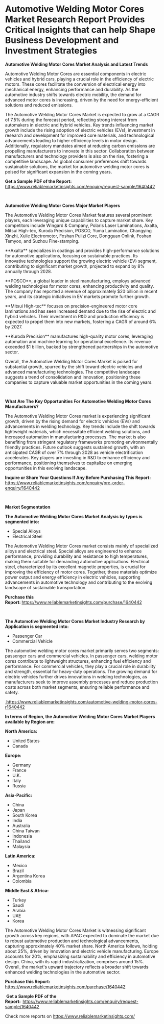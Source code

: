 <p><h1>Automotive Welding Motor Cores Market Research Report Provides Critical Insights that can help Shape Business Development and Investment Strategies</h1></p><p><strong>Automotive Welding Motor Cores Market Analysis and Latest Trends</strong></p>
<p><p>Automotive Welding Motor Cores are essential components in electric vehicles and hybrid cars, playing a crucial role in the efficiency of electric motors. These cores facilitate the conversion of electrical energy into mechanical energy, enhancing performance and durability. As the automotive industry shifts towards electric mobility, the demand for advanced motor cores is increasing, driven by the need for energy-efficient solutions and reduced emissions.</p><p>The Automotive Welding Motor Cores Market is expected to grow at a CAGR of 7.5% during the forecast period, reflecting strong interest from automakers in electric and hybrid vehicles. Key trends influencing market growth include the rising adoption of electric vehicles (EVs), investment in research and development for improved core materials, and technological advancements leading to higher efficiency levels in motor design. Additionally, regulatory mandates aimed at reducing carbon emissions are propelling manufacturers to innovate in this sector. Collaboration between manufacturers and technology providers is also on the rise, fostering a competitive landscape. As global consumer preferences shift towards sustainable solutions, the market for automotive welding motor cores is poised for significant expansion in the coming years.</p></p>
<p><strong>Get a Sample PDF of the Report:&nbsp;</strong> <a href="https://www.reliablemarketinsights.com/enquiry/request-sample/1640442?utm_campaign=3196&utm_medium=2&utm_source=Github&utm_content=ia&utm_term=30032025&utm_id=automotive-welding-motor-cores">https://www.reliablemarketinsights.com/enquiry/request-sample/1640442</a></p>
<p>&nbsp;</p>
<p><strong>Automotive Welding Motor Cores Major Market Players</strong></p>
<p><p>The Automotive Welding Motor Cores Market features several prominent players, each leveraging unique capabilities to capture market share. Key competitors include Wingard & Company, Polaris Laser Laminations, Axalta, Mitsui High-tec, Kuroda Precision, POSCO, Yuma Lamination, Changying Xinzhi, Xulie Electromotor, Foshan Pulizi Core, Dongguan Onlink, Foshan Temyoo, and Suzhou Fine-stamping.</p><p>**Axalta** specializes in coatings and provides high-performance solutions for automotive applications, focusing on sustainable practices. Its innovative technologies support the growing electric vehicle (EV) segment, contributing to significant market growth, projected to expand by 8% annually through 2028.</p><p>**POSCO**, a global leader in steel manufacturing, employs advanced welding technologies for motor cores, enhancing productivity and quality. The company has reported a revenue of approximately $20 billion in recent years, and its strategic initiatives in EV markets promote further growth.</p><p>**Mitsui High-tec** focuses on precision-engineered motor core laminations and has seen increased demand due to the rise of electric and hybrid vehicles. Their investment in R&D and production efficiency is expected to propel them into new markets, fostering a CAGR of around 6% by 2027.</p><p>**Kuroda Precision** manufactures high-quality motor cores, leveraging automation and machine learning for operational excellence. Its revenue exceeded $1 billion, backed by strengthened partnerships in the automotive sector.</p><p>Overall, the Automotive Welding Motor Cores Market is poised for substantial growth, spurred by the shift toward electric vehicles and advanced manufacturing technologies. The competitive landscape suggests a trend of consolidation and innovation, positioning these companies to capture valuable market opportunities in the coming years.</p></p>
<p>&nbsp;</p>
<p><strong>What Are The Key Opportunities For Automotive Welding Motor Cores Manufacturers?</strong></p>
<p><p>The Automotive Welding Motor Cores market is experiencing significant growth, driven by the rising demand for electric vehicles (EVs) and advancements in welding technology. Key trends include the shift towards lightweight materials, which necessitate efficient welding solutions, and increased automation in manufacturing processes. The market is also benefiting from stringent regulatory frameworks promoting environmentally friendly practices. Future outlook suggests sustained growth, with an anticipated CAGR of over 7% through 2028 as vehicle electrification accelerates. Key players are investing in R&D to enhance efficiency and performance, positioning themselves to capitalize on emerging opportunities in this evolving landscape.</p></p>
<p><strong>Inquire or Share Your Questions If Any Before Purchasing This Report:</strong> <a href="https://www.reliablemarketinsights.com/enquiry/pre-order-enquiry/1640442?utm_campaign=3196&utm_medium=2&utm_source=Github&utm_content=ia&utm_term=30032025&utm_id=automotive-welding-motor-cores">https://www.reliablemarketinsights.com/enquiry/pre-order-enquiry/1640442</a></p>
<p>&nbsp;</p>
<p><strong>Market Segmentation</strong></p>
<p><strong>The Automotive Welding Motor Cores Market Analysis by types is segmented into:</strong></p>
<p><ul><li>Special Alloys</li><li>Electrical Steel</li></ul></p>
<p><p>The Automotive Welding Motor Cores market consists mainly of specialized alloys and electrical steel. Special alloys are engineered to enhance performance, providing durability and resistance to high temperatures, making them suitable for demanding automotive applications. Electrical steel, characterized by its excellent magnetic properties, is crucial for improving the efficiency of motor cores. Together, these materials optimize power output and energy efficiency in electric vehicles, supporting advancements in automotive technology and contributing to the evolving landscape of sustainable transportation.</p></p>
<p><strong>Purchase this Report:&nbsp;</strong><a href="https://www.reliablemarketinsights.com/purchase/1640442?utm_campaign=3196&utm_medium=2&utm_source=Github&utm_content=ia&utm_term=30032025&utm_id=automotive-welding-motor-cores">https://www.reliablemarketinsights.com/purchase/1640442</a></p>
<p>&nbsp;</p>
<p><strong>The Automotive Welding Motor Cores Market Industry Research by Application is segmented into:</strong></p>
<p><ul><li>Passenger Car</li><li>Commercial Vehicle</li></ul></p>
<p><p>The automotive welding motor cores market primarily serves two segments: passenger cars and commercial vehicles. In passenger cars, welding motor cores contribute to lightweight structures, enhancing fuel efficiency and performance. For commercial vehicles, they play a crucial role in durability and strength, essential for heavy-duty operations. The growing demand for electric vehicles further drives innovations in welding technologies, as manufacturers seek to improve assembly processes and reduce production costs across both market segments, ensuring reliable performance and safety.</p></p>
<p><a href="https://www.reliablemarketinsights.com/automotive-welding-motor-cores-r1640442?utm_campaign=3196&utm_medium=2&utm_source=Github&utm_content=ia&utm_term=30032025&utm_id=automotive-welding-motor-cores">&nbsp;https://www.reliablemarketinsights.com/automotive-welding-motor-cores-r1640442</a></p>
<p><strong>In terms of Region, the Automotive Welding Motor Cores Market Players available by Region are:</strong></p>
<p>
    <p> <strong> North America: </strong>
        <ul>
            <li>United States</li>
            <li>Canada</li>
        </ul>
        </p> 
    <p> <strong> Europe: </strong>
        <ul>
            <li>Germany</li>
            <li>France</li>
            <li>U.K.</li>
            <li>Italy</li>
            <li>Russia</li>
        </ul>
        </p> 
    <p> <strong> Asia-Pacific: </strong>
        <ul>
            <li>China</li>
            <li>Japan</li>
            <li>South Korea</li>
            <li>India</li>
            <li>Australia</li>
            <li>China Taiwan</li>
            <li>Indonesia</li>
            <li>Thailand</li>
            <li>Malaysia</li>
        </ul>
        </p> 
    <p> <strong> Latin America: </strong>
        <ul>
            <li>Mexico</li>
            <li>Brazil</li>
            <li>Argentina Korea</li>
            <li>Colombia</li>
        </ul>
        </p> 
    <p> <strong> Middle East & Africa: </strong>
        <ul>
            <li>Turkey</li>
            <li>Saudi</li>
            <li>Arabia</li>
            <li>UAE</li>
            <li>Korea</li>
        </ul>
    </p>
    </p>
<p><p>The Automotive Welding Motor Cores Market is witnessing significant growth across key regions, with APAC expected to dominate the market due to robust automotive production and technological advancements, capturing approximately 40% market share. North America follows, holding about 25%, driven by innovation and electric vehicle manufacturing. Europe accounts for 20%, emphasizing sustainability and efficiency in automotive design. China, with its rapid industrialization, comprises around 15%. Overall, the market's upward trajectory reflects a broader shift towards enhanced welding technologies in the automotive sector.</p></p>
<p><strong>Purchase this Report: </strong><a href="https://www.reliablemarketinsights.com/purchase/1640442?utm_campaign=3196&utm_medium=2&utm_source=Github&utm_content=ia&utm_term=30032025&utm_id=automotive-welding-motor-cores">https://www.reliablemarketinsights.com/purchase/1640442</a></p>
<p>&nbsp;<strong>Get a Sample PDF of the Report:&nbsp;&nbsp;</strong><a href="https://www.reliablemarketinsights.com/enquiry/request-sample/1640442?utm_campaign=3196&utm_medium=2&utm_source=Github&utm_content=ia&utm_term=30032025&utm_id=automotive-welding-motor-cores">https://www.reliablemarketinsights.com/enquiry/request-sample/1640442</a></p>
<p><strong></strong></p>
<p>Check more reports on <a href="https://www.reliablemarketinsights.com/?utm_campaign=3196&utm_medium=2&utm_source=Github&utm_content=ia&utm_term=30032025&utm_id=automotive-welding-motor-cores">https://www.reliablemarketinsights.com/</a></p>